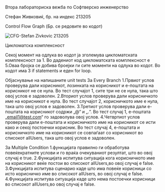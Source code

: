 Втора лабораториска вежба по Софтверско инженерство

Стефан Живковиќ, бр. на индекс 213205


Control Flow Graph (Бр. се редовите во кодот)

![CFG-Stefan Zivkovic 213205](https://github.com/StefanZivkovikj/SI_2023_lab2_213205/assets/130160432/3e07fbe3-b44a-4b78-aa72-2e96f097b2ed)


Цикломатска комплексност

Секој момент на одлука во кодот ја зголемува цикломатската комплексност за 1.
Во дадениот код цикломатската комплексност е 5.Оваа бројка се добива броејки ги сите моменти на одлука во кодот.
Во кодот има 3 if statements и еден for loop.



Објаснување на напишаните unit tests
За Every Branch 
1.Првиот услов проверува дали корисникот, лозинката на корисникот и е-поштата на корисникот не се нула. Во тест случајот 1, сите три не се нула, така што овој услов е задоволен.
2.Вториот услов проверува дали корисничкото име на корисникот е нула. Во тест случајот 2, корисничкото име е нула, така што овој услов е задоволен.
3.Третиот услов проверува дали е-поштата на корисникот содржи „@“ и „.“. Во тест случај 1, е-поштата „email1@test.com“ го задоволува овој услов.
4.Четвртиот услов проверува дали е-поштата и корисничкото име на корисникот се исти како и секој постоечки корисник. Во тест случај 4, е-поштата и корисничкото име на корисникот се совпаѓаат со корисникот во списокот allUsers, така што овој услов е задоволен.

За Multiple Condition 
1.функцијата правилно ги обработува повеќекратните услови и го враќа очекуваниот резултат, што во овој случај е true.
2.Функцијата испитува ситуација кога корисничкото име на корисникот веќе постои во списокот allUsers,во овој случај е false.
3.Функцијата испитува сценарио каде што има повеќе корисници со исто корисничко име во списокот allUsers, во овој случај е false.
4.Функцијата испитува ситуација каде што нема постоечки корисници во списокот allUsers,во овој случај е false.



